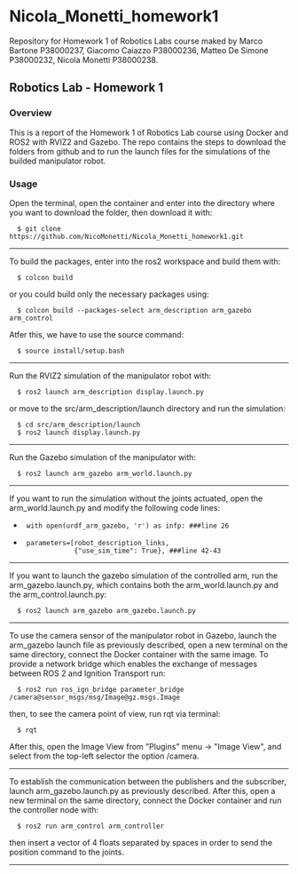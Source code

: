 # Nicola_Monetti_homework1
Repository for Homework 1 of Robotics Labs course maked by Marco Bartone P38000237, Giacomo Caiazzo P38000236, Matteo De Simone P38000232, Nicola Monetti P38000238.

## Robotics Lab - Homework 1

### Overview
This is a report of the Homework 1 of Robotics Lab course using Docker and ROS2 with RVIZ2 and Gazebo. The repo contains the steps to download the folders from github and to run the launch files for the simulations of the builded manipulator robot.

### Usage

Open the terminal, open the container and enter into the directory where you want to download the folder, then download it with:

      $ git clone https://github.com/NicoMonetti/Nicola_Monetti_homework1.git

-------------------------------

To build the packages, enter into the ros2 workspace and build them with:

      $ colcon build

or you could build only the necessary packages using:

      $ colcon build --packages-select arm_description arm_gazebo arm_control

Atfer this, we have to use the source command:

      $ source install/setup.bash

-------------------------------

Run the RVIZ2 simulation of the manipulator robot with:

      $ ros2 launch arm_description display.launch.py

or move to the src/arm_description/launch directory and run the simulation:


      $ cd src/arm_description/launch
      $ ros2 launch display.launch.py

--------------------------------

Run the Gazebo simulation of the manipulator with:

      $ ros2 launch arm_gazebo arm_world.launch.py

--------------------------------

If you want to run the simulation without the joints actuated, open the arm_world.launch.py and modify the following code lines:

-      with open(urdf_arm_gazebo, 'r') as infp: ###line 26

-      parameters=[robot_description_links,
                   {"use_sim_time": True}, ###line 42-43

--------------------------------

If you want to launch the gazebo simulation of the controlled arm, run the arm_gazebo.launch.py, which contains both the arm_world.launch.py and the arm_control.launch.py:

      $ ros2 launch arm_gazebo arm_gazebo.launch.py

--------------------------------


To use the camera sensor of the manipulator robot in Gazebo, launch the arm_gazebo launch file as previously described, open a new terminal on the same directory, connect the Docker container with the same image. To provide a network bridge which enables the exchange of messages between ROS 2 and Ignition Transport run:

      $ ros2 run ros_ign_bridge parameter_bridge /camera@sensor_msgs/msg/Image@gz.msgs.Image 

then, to see the camera point of view, run rqt via terminal:

      $ rqt

After this, open the Image View from "Plugins" menu -> "Image View", and select from the top-left selector the option /camera.

--------------------------------

To establish the communication between the publishers and the subscriber, launch arm_gazebo.launch.py as previously described. After this, open a new terminal on the same directory, connect the Docker container and run the controller node with:

      $ ros2 run arm_control arm_controller

then insert a vector of 4 floats separated by spaces in order to send the position command to the joints.

--------------------------------


